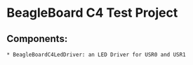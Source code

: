 BeagleBoard C4 Test Project
===========================

Components:
-----------
	* BeagleBoardC4LedDriver: an LED Driver for USR0 and USR1 
